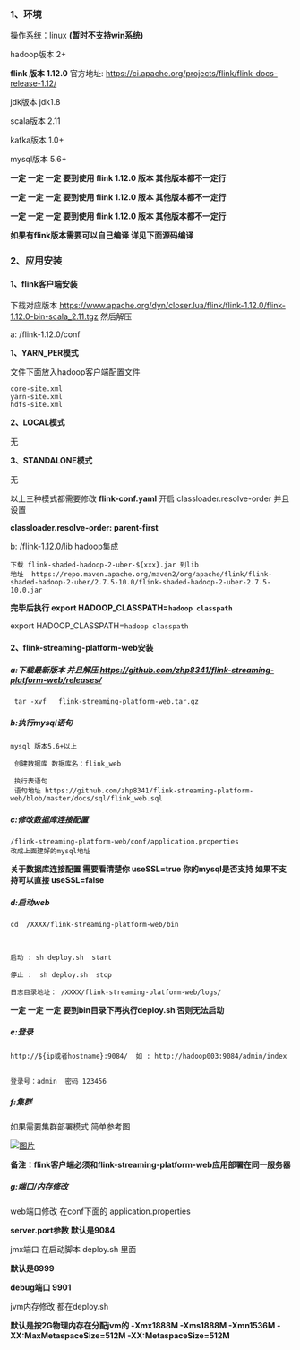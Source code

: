 ### 1、环境

操作系统：linux **(暂时不支持win系统)**

hadoop版本 2+

**flink 版本 1.12.0** 官方地址: https://ci.apache.org/projects/flink/flink-docs-release-1.12/

jdk版本 jdk1.8

scala版本 2.11

kafka版本 1.0+

mysql版本 5.6+

**一定 一定 一定 要到使用 flink 1.12.0 版本 其他版本都不一定行**

**一定 一定 一定 要到使用 flink 1.12.0 版本 其他版本都不一定行**

**一定 一定 一定 要到使用 flink 1.12.0 版本 其他版本都不一定行**

**如果有flink版本需要可以自己编译 详见下面源码编译**

### 2、应用安装

#### 1、flink客户端安装

下载对应版本 https://www.apache.org/dyn/closer.lua/flink/flink-1.12.0/flink-1.12.0-bin-scala_2.11.tgz 然后解压

a: /flink-1.12.0/conf

**1、YARN_PER模式**

文件下面放入hadoop客户端配置文件

```
core-site.xml 
yarn-site.xml 
hdfs-site.xml
```

**2、LOCAL模式**

无

**3、STANDALONE模式**

无

以上三种模式都需要修改 **flink-conf.yaml** 开启 classloader.resolve-order 并且设置

**classloader.resolve-order: parent-first**

b: /flink-1.12.0/lib hadoop集成

```
下载 flink-shaded-hadoop-2-uber-${xxx}.jar 到lib 
地址  https://repo.maven.apache.org/maven2/org/apache/flink/flink-shaded-hadoop-2-uber/2.7.5-10.0/flink-shaded-hadoop-2-uber-2.7.5-10.0.jar
```

**完毕后执行 export HADOOP_CLASSPATH=`hadoop classpath`**

export HADOOP_CLASSPATH=`hadoop classpath`

#### 2、flink-streaming-platform-web安装

##### a:**下载最新版本** 并且解压 https://github.com/zhp8341/flink-streaming-platform-web/releases/

```
 tar -xvf   flink-streaming-platform-web.tar.gz
```

##### b:执行mysql语句

```
mysql 版本5.6+以上

 创建数据库 数据库名：flink_web
 
 执行表语句
 语句地址 https://github.com/zhp8341/flink-streaming-platform-web/blob/master/docs/sql/flink_web.sql
```

##### c:修改数据库连接配置

```
/flink-streaming-platform-web/conf/application.properties  
改成上面建好的mysql地址
```

**关于数据库连接配置 需要看清楚你 useSSL=true 你的mysql是否支持 如果不支持可以直接 useSSL=false**

##### d:启动web

```
cd  /XXXX/flink-streaming-platform-web/bin 



启动 : sh deploy.sh  start

停止 :  sh deploy.sh  stop

日志目录地址： /XXXX/flink-streaming-platform-web/logs/
```

**一定 一定 一定 要到bin目录下再执行deploy.sh 否则无法启动**

##### e:登录

```
http://${ip或者hostname}:9084/  如 : http://hadoop003:9084/admin/index


登录号：admin  密码 123456
```

##### f:集群

如果需要集群部署模式 简单参考图

[![图片](https://camo.githubusercontent.com/298709e42adeb435c723984b767d8f5a827b1a5307ee093c204251a570a6b9a1/68747470733a2f2f696d672d626c6f672e6373646e696d672e636e2f32303230313031383131313333393633352e706e673f782d6f73732d70726f636573733d696d6167652f77617465726d61726b2c747970655f5a6d46755a33706f5a57356e6147567064476b2c736861646f775f31302c746578745f6148523063484d364c7939696247396e4c6d4e7a5a473475626d56304c33706f6344677a4e44453d2c73697a655f31362c636f6c6f725f4646464646462c745f3730237069635f63656e746572)](https://camo.githubusercontent.com/298709e42adeb435c723984b767d8f5a827b1a5307ee093c204251a570a6b9a1/68747470733a2f2f696d672d626c6f672e6373646e696d672e636e2f32303230313031383131313333393633352e706e673f782d6f73732d70726f636573733d696d6167652f77617465726d61726b2c747970655f5a6d46755a33706f5a57356e6147567064476b2c736861646f775f31302c746578745f6148523063484d364c7939696247396e4c6d4e7a5a473475626d56304c33706f6344677a4e44453d2c73697a655f31362c636f6c6f725f4646464646462c745f3730237069635f63656e746572)

**备注：flink客户端必须和flink-streaming-platform-web应用部署在同一服务器**

##### g:端口/内存修改

web端口修改 在conf下面的 application.properties

**server.port参数 默认是9084**

jmx端口 在启动脚本 deploy.sh 里面

**默认是8999**

**debug端口 9901**

jvm内存修改 都在deploy.sh

**默认是按2G物理内存在分配jvm的 -Xmx1888M -Xms1888M -Xmn1536M -XX:MaxMetaspaceSize=512M -XX:MetaspaceSize=512M**